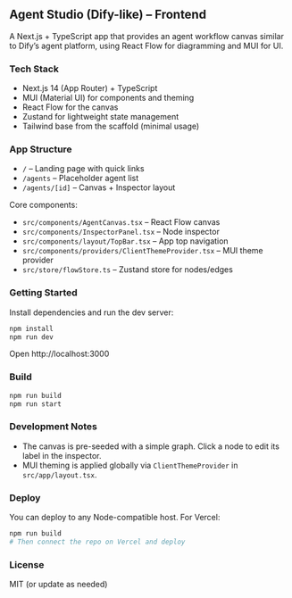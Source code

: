 ## Agent Studio (Dify-like) – Frontend

A Next.js + TypeScript app that provides an agent workflow canvas similar to Dify’s agent platform, using React Flow for diagramming and MUI for UI.

### Tech Stack
- Next.js 14 (App Router) + TypeScript
- MUI (Material UI) for components and theming
- React Flow for the canvas
- Zustand for lightweight state management
- Tailwind base from the scaffold (minimal usage)

### App Structure
- `/` – Landing page with quick links
- `/agents` – Placeholder agent list
- `/agents/[id]` – Canvas + Inspector layout

Core components:
- `src/components/AgentCanvas.tsx` – React Flow canvas
- `src/components/InspectorPanel.tsx` – Node inspector
- `src/components/layout/TopBar.tsx` – App top navigation
- `src/components/providers/ClientThemeProvider.tsx` – MUI theme provider
- `src/store/flowStore.ts` – Zustand store for nodes/edges

### Getting Started
Install dependencies and run the dev server:
```bash
npm install
npm run dev
```
Open http://localhost:3000

### Build
```bash
npm run build
npm run start
```

### Development Notes
- The canvas is pre-seeded with a simple graph. Click a node to edit its label in the inspector.
- MUI theming is applied globally via `ClientThemeProvider` in `src/app/layout.tsx`.

### Deploy
You can deploy to any Node-compatible host. For Vercel:
```bash
npm run build
# Then connect the repo on Vercel and deploy
```

### License
MIT (or update as needed)

